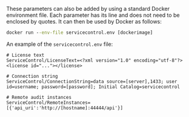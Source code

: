 These parameters can also be added by using a standard Docker environment file. Each parameter has its line and does not need to be enclosed by quotes. It can then be used by Docker as follows:

```cmd
docker run --env-file servicecontrol.env [dockerimage]
```

An example of the `servicecontrol.env` file:

```env
# License text
ServiceControl/LicenseText=<?xml version="1.0" encoding="utf-8"?><license id="..."></license>

# Connection string
ServiceControl/ConnectionString=data source=[server],1433; user id=username; password=[password]; Initial Catalog=servicecontrol

# Remote audit instances
ServiceControl/RemoteInstances=[{'api_uri':'http://[hostname]:44444/api'}]
```
